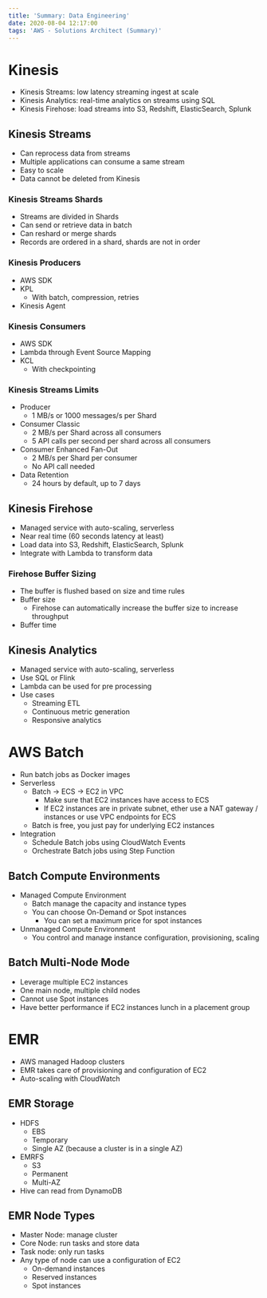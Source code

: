 ```yaml
---
title: 'Summary: Data Engineering'
date: 2020-08-04 12:17:00
tags: 'AWS - Solutions Architect (Summary)'
---
```


# Kinesis

- Kinesis Streams: low latency streaming ingest at scale
- Kinesis Analytics: real-time analytics on streams using SQL
- Kinesis Firehose: load streams into S3, Redshift, ElasticSearch, Splunk

## Kinesis Streams

- Can reprocess data from streams
- Multiple applications can consume a same stream
- Easy to scale
- Data cannot be deleted from Kinesis

### Kinesis Streams Shards

- Streams are divided in Shards
- Can send or retrieve data in batch
- Can reshard or merge shards
- Records are ordered in a shard, shards are not in order

### Kinesis Producers

- AWS SDK
- KPL
  - With batch, compression, retries
- Kinesis Agent

### Kinesis Consumers

- AWS SDK
- Lambda through Event Source Mapping
- KCL
  - With checkpointing

### Kinesis Streams Limits

- Producer
  - 1 MB/s or 1000 messages/s per Shard
- Consumer Classic
  - 2 MB/s per Shard across all consumers
  - 5 API calls per second per shard across all consumers
- Consumer Enhanced Fan-Out
  - 2 MB/s per Shard per consumer
  - No API call needed
- Data Retention
  - 24 hours by default, up to 7 days

## Kinesis Firehose

- Managed service with auto-scaling, serverless
- Near real time (60 seconds latency at least)
- Load data into S3, Redshift, ElasticSearch, Splunk
- Integrate with Lambda to transform data

### Firehose Buffer Sizing

- The buffer is flushed based on size and time rules
- Buffer size
  - Firehose can automatically increase the buffer size to increase throughput
- Buffer time

## Kinesis Analytics

- Managed service with auto-scaling, serverless
- Use SQL or Flink
- Lambda can be used for pre processing
- Use cases
  - Streaming ETL
  - Continuous metric generation
  - Responsive analytics

# AWS Batch

- Run batch jobs as Docker images
- Serverless
  - Batch -> ECS -> EC2 in VPC
    - Make sure that EC2 instances have access to ECS
    - If EC2 instances are in private subnet, ether use a NAT gateway / instances or use VPC endpoints for ECS 
  - Batch is free, you just pay for underlying EC2 instances
- Integration
  - Schedule Batch jobs using CloudWatch Events
  - Orchestrate Batch jobs using Step Function

## Batch Compute Environments

- Managed Compute Environment
  - Batch manage the capacity and instance types
  - You can choose On-Demand or Spot instances
    - You can set a maximum price for spot instances
- Unmanaged Compute Environment
  - You control and manage instance configuration, provisioning, scaling

## Batch Multi-Node Mode

- Leverage multiple EC2 instances
- One main node, multiple child nodes
- Cannot use Spot instances
- Have better performance if EC2 instances lunch in a placement group

# EMR

- AWS managed Hadoop clusters
- EMR takes care of provisioning and configuration of EC2
- Auto-scaling with CloudWatch

## EMR Storage

- HDFS
  - EBS
  - Temporary
  - Single AZ (because a cluster is in a single AZ)
- EMRFS
  - S3
  - Permanent
  - Multi-AZ
- Hive can read from DynamoDB

## EMR Node Types

- Master Node: manage cluster
- Core Node: run tasks and store data
- Task node: only run tasks
- Any type of node can use a configuration of EC2
  - On-demand instances
  - Reserved instances
  - Spot instances
